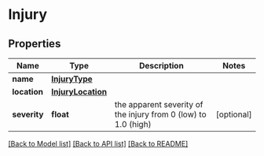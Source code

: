 # Injury

## Properties
Name | Type | Description | Notes
------------ | ------------- | ------------- | -------------
**name** | [**InjuryType**](InjuryType.md) |  | 
**location** | [**InjuryLocation**](InjuryLocation.md) |  | 
**severity** | **float** | the apparent severity of the injury from 0 (low) to 1.0 (high) | [optional] 

[[Back to Model list]](../README.md#documentation-for-models) [[Back to API list]](../README.md#documentation-for-api-endpoints) [[Back to README]](../README.md)

